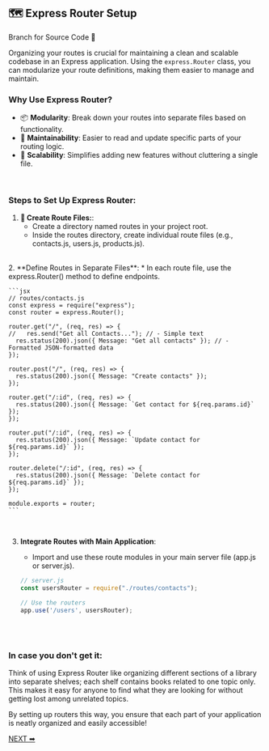 ## 🗺️ Express Router Setup
Branch for Source Code 📂

Organizing your routes is crucial for maintaining a clean and scalable codebase in an Express application. Using the `express.Router` class, you can modularize your route definitions, making them easier to manage and maintain.
<br>

### Why Use Express Router?
*   📦 **Modularity**: Break down your routes into separate files based on functionality.
*   🔧 **Maintainability**: Easier to read and update specific parts of your routing logic.
*   🚀 **Scalability**: Simplifies adding new features without cluttering a single file.
<br>  

### Steps to Set Up Express Router:

1.  **📁 Create Route Files:**:
    *   Create a directory named routes in your project root.
    *   Inside the routes directory, create individual route files (e.g., contacts.js, users.js, products.js).
<br>          
2.  **Define Routes in Separate Files**:
    *   In each route file, use the express.Router() method to define endpoints.
        
    ```jsx
    // routes/contacts.js
    const express = require("express");
    const router = express.Router();
    
    router.get("/", (req, res) => {
    //   res.send("Get all Contacts..."); // - Simple text
      res.status(200).json({ Message: "Get all contacts" }); // - Formatted JSON-formatted data
    });
    
    router.post("/", (req, res) => {
      res.status(200).json({ Message: "Create contacts" }); 
    });
    
    router.get("/:id", (req, res) => {
      res.status(200).json({ Message: `Get contact for ${req.params.id}` }); 
    });
    
    router.put("/:id", (req, res) => {
      res.status(200).json({ Message: `Update contact for ${req.params.id}` }); 
    });
    
    router.delete("/:id", (req, res) => {
      res.status(200).json({ Message: `Delete contact for ${req.params.id}` }); 
    });
    
    module.exports = router;
    ```
<br>  

3.  **Integrate Routes with Main Application**:
    
    *   Import and use these route modules in your main server file (app.js or server.js).
        
    ```jsx
    // server.js
    const usersRouter = require("./routes/contacts");
    
    // Use the routers
    app.use('/users', usersRouter);
    ```

<br>  
<br>  

### In case you don't get it:

Think of using Express Router like organizing different sections of a library into separate shelves; each shelf contains books related to one topic only. This makes it easy for anyone to find what they are looking for without getting lost among unrelated topics.

By setting up routers this way, you ensure that each part of your application is neatly organized and easily accessible!

[NEXT ➡](https://github.com/RajonDey/node-express-quickstart/blob/main/STEPS/step-4.md)
